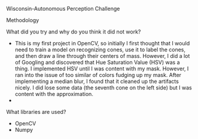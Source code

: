 Wisconsin-Autonomous Perception Challenge

Methodology

What did you try and why do you think it did not work?
- This is my first project in OpenCV, so initially I first thought that I would need to train a model on recognizing cones, use it to label the cones, and then draw a line through their centers of mass. However, I did a lot of Googling and discovered that Hue Saturation Value (HSV) was a thing. I implemented HSV until I was content with my mask. However, I ran into the issue of too similar of colors fudging up my mask. After implementing a median blur, I found that it cleaned up the artifacts nicely. I did lose some data (the seventh cone on the left side) but I was content with the approximation.
- 

What libraries are used?
- OpenCV
- Numpy